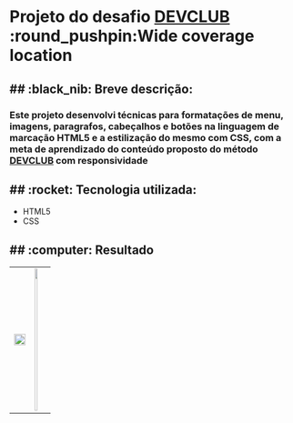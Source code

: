 <h1>Projeto do desafio <a href="https://www.linkedin.com/school/dev-club-devs/?originalSubdomain=br">DEVCLUB</a> :round_pushpin:Wide coverage location </h1>
<h2>## :black_nib: Breve descrição:</h2>
<h3>Este projeto desenvolvi técnicas para formatações de menu, imagens, paragrafos, cabeçalhos e botões na linguagem de marcação HTML5
e a estilização do mesmo com CSS, com a meta de aprendizado do conteúdo proposto do método
<a href="https://www.linkedin.com/school/dev-club-devs/?originalSubdomain=br">DEVCLUB</a> com responsividade</h3>
<h2>## :rocket: Tecnologia utilizada:</h2>
<ul>
<li>
  HTML5
</li>
<li>
  CSS
</li>  
</ul>

<h2>## :computer: Resultado </h2>
<table border="0">
  <tr>
    <td>
        <img src="https://github.com/Daniellilug/Wide-coverage-location/blob/master/img/Computador%20wide.png?raw=true" width="100%"/> 
    </td>
    <td>
        <img src="https://github.com/Daniellilug/Wide-coverage-location/blob/master/img/Celular%20wide.png?raw=true" height="250px" width="50%" />     
   </td>
  </tr>
</table>

